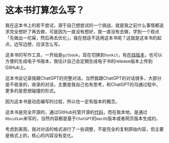 # 这本书打算怎么写？

我在这本书上的若干尝试，源于自己想尝试的一个挑战，就是我之前什么事情都追求完全想好了再去做，可是因为一直没有想好，就一直没有去做，学到一个观点「先做出一坨屎，然后再去优化」，我在想适不适用这本书呢？这就是这本书的起点，边写边想，应该怎么写。

这本书的写作工具，一开始是`gitbook`，现在切换到`honkit`，有[在线版本](https://labs.mingda.net/questions-and-reflections/)，也可以方便的生成电子书版本，我估计自己会定期生成电子书的release版本上传到GitHub上。

这本书会记录我跟ChatGPT的完整对话，当然我跟ChatGPT的对话很多，大部分是不收录的，收录的对话，主要是我自己也有思考，和ChatGPT的沟通过程中，更多的是思想碰撞的形式。

因为这本书是动态编写的过程，所以也一定有版本的概念。

这本书是完全开源的，通过GitHub托管开源的[代码](https://github.com/cuimingda/questions-and-reflections)，而在我本地，是通过`Obsidian`来写的，当然内容都是基于`ChatGPT`的`macOS`版本或者网页版本生成的。

考虑到美观，我对对话的格式进行了一些调整，不是完全的复制原始内容，但主要是格式上的，核心的内容没有变化。
